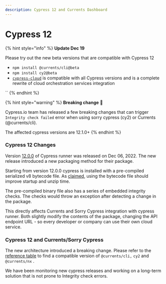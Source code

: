 ```yaml
---
description: Cypress 12 and Currents Dashboard
---
```


# Cypress 12

{% hint style="info" %}
**Update Dec 19**

Please try out the new beta versions that are compatible with Cypress 12

* `npm install @currents/cli@beta`
* `npm install cy2@beta`
* [`cypress-cloud`](https://currents.notion.site/Cypress-12-and-Currents-Sorry-Cypress-3f9f29285f9242c78b0ba63cf9225c6c) is compatible with all Cypress versions and is a complete rewrite of  cloud orchestration services integration

``
{% endhint %}

{% hint style="warning" %}
**Breaking change**  **🚧**

Cypress.io team has released a few breaking changes that can trigger `Integrity check failed` error when using sorry cypress (cy2) or Currents (@currents/cli).

The affected cypress versions are 12.1.0+
{% endhint %}

### Cypress 12 Changes

Version [12.0.0](https://www.cypress.io/blog/2022/12/06/announcing-cypress-12/) of Cypress runner was released on Dec 06, 2022. The new release introduced a new packaging method for their package.

Starting from version 12.0.0 cypress is installed with a pre-compiled serialized v8 bytecode file. As [claimed](https://github.com/cypress-io/cypress/pull/24909), using the bytecode file should improve startup and unzip time.&#x20;

The pre-compiled binary file also has a series of embedded integrity checks. The checks would throw an exception after detecting a change in the package.&#x20;

This directly affects Currents and Sorry Cypress integration with cypress runner. Both slightly modify the contents of the package, changing the API endpoint URL - so every developer or company can use their own cloud service.

### Cypress 12 and Currents/Sorry Cypress

The new architecture introduced a breaking change. Please refer to the [reference table](./) to find a compatible version  of `@currents/cli,` `cy2` and `@currents/nx` .

We have been monitoring new cypress releases and working on a long-term solution that is not prone to Integrity check errors.

